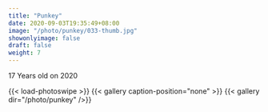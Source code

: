 ```yaml
---
title: "Punkey"
date: 2020-09-03T19:35:49+08:00
image: "/photo/punkey/033-thumb.jpg"
showonlyimage: false
draft: false
weight: 7
---
```

17 Years old on 2020
<!--more-->
{{< load-photoswipe >}} 
{{< gallery caption-position="none" >}}
{{< gallery dir="/photo/punkey" />}}
